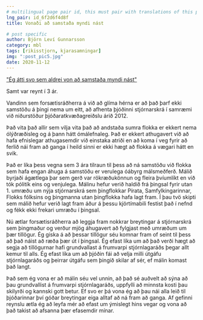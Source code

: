 ```yaml
---
# multilingual page pair id, this must pair with translations of this page. (This name must be unique)
lng_pair: id_6f2d6f4d8f
title: Vonaði að samstaða myndi nást

# post specific
author: Björn Leví Gunnarsson
category: mbl
tags: [rikisstjorn, kjarasamningar]
img: ":post_pic5.jpg"
date: 2020-11-12
---
```


["Ég átti svo sem aldrei von að samstaða myndi nást"](https://www.ruv.is/sjonvarp/spila/tiufrettir/25206/8kvqnt/umraeda-um-stjornarskra-staerri-en-einstaka-flokkar)

Samt var reynt í 3 ár. 

Vandinn sem forsætisráðherra á við að glíma hérna er að það þarf ekki samstöðu á þingi nema um eitt, að afhenta þjóðinni stjórnarskrá í samræmi við niðurstöður þjóðaratkvæðagreiðslu árið 2012. 

Það vita það allir sem vilja vita það að andstaða sumra flokka er ekkert nema ólýðræðisleg og á þann hátt ómálefnaleg. Það er ekkert athugavert við að hafa efnislegar athugasemdir við einstaka atriði en að koma í veg fyrir að ferlið nái fram að ganga í heild sinni er ekki hægt að flokka á vægari hátt en svik. 

Það er líka þess vegna sem 3 ára tilraun til þess að ná samstöðu við flokka sem hafa engan áhuga á samstöðu er verulega óábyrg málsmeðferð. Málið byrjaði ágætlega þar sem gerð var rökræðukönnun og fleira þvíumlíkt en við tók pólitík eins og venjulega. Málinu hefur verið haldið frá þingsal fyrir utan 1. umræðu um nýja stjórnarskrá sem þingflokkar Pírata, Samfylkingarinnar, Flokks fólksins og þingmanna utan þingflokka hafa lagt fram. Í þau tvö skipti sem málið hefur verið lagt fram áður á þessu kjörtímabili festist það í nefnd og fékk ekki frekari umræðu í þingsal. 

Nú ætlar forsætisráðherra að leggja fram nokkrar breytingar á stjórnarskrá sem þingmaður og verður mjög áhugavert að fylgjast með umræðum um þær tillögur. Ég giska á að þessar tillögur séu komnar fram of seint til þess að það náist að ræða þær út í þingsal. Ég efast líka um að það verði hægt að segja að tillögurnar hafi grundvallast á frumvarpi stjórnlagaráðs þegar allt kemur til alls. Ég efast líka um að þjóðin fái að velja milli útgáfu stjórnlagaráðs og þeirrar útgáfu sem þingið skilar af sér, ef málin komast það langt.

Það sem ég vona er að málin séu vel unnin, að það sé auðvelt að sýna að þau grundvallist á frumvarpi stjórnlagaráðs, uppfylli að minnsta kosti þau skilyrði og kannski gott betur. Ef svo er þá vona ég að þau nái alla leið til þjóðarinnar því góðar breytingar eiga alltaf að ná fram að ganga. Af gefinni reynslu ætla ég að leyfa mér að efast um ýmislegt hins vegar og vona að það takist að afsanna þær efasemdir mínar.